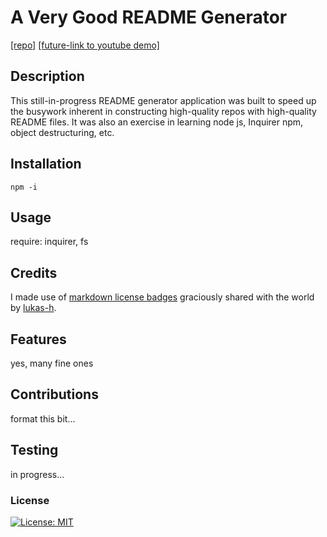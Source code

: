 
# A Very Good README Generator
[[repo]](https://github.com/polysnacktyl/readme-generator/) [[future-link to youtube demo]](https://youtube.com/)

 

## Description
This still-in-progress README generator application was built to speed up the busywork inherent in constructing high-quality repos with high-quality README files. It was also an exercise in learning node js, Inquirer npm, object destructuring, etc. 

## Installation 
```npm -i```

## Usage
require: inquirer, fs

## Credits 
I made use of [markdown license badges](https://gist.github.com/lukas-h/2a5d00690736b4c3a7ba#isc) graciously shared with the world by [lukas-h](https://gist.github.com/lukas-h). 

## Features
yes, many fine ones

## Contributions
format this bit...


## Testing
in progress...

### License
[![License: MIT](https://img.shields.io/badge/License-MIT-yellow.svg)](https://opensource.org/licenses/MIT)




